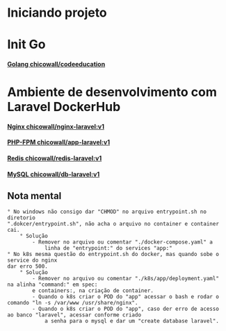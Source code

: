 
# Iniciando projeto


# Init Go
#### [Golang chicowall/codeeducation](https://cloud.docker.com/repository/docker/chicowall/codeeducation) 

# Ambiente de desenvolvimento com Laravel DockerHub
#### [Nginx chicowall/nginx-laravel:v1](https://cloud.docker.com/repository/docker/chicowall/nginx-laravel)
#### [PHP-FPM chicowall/app-laravel:v1](https://cloud.docker.com/repository/docker/chicowall/laravel)
#### [Redis chicowall/redis-laravel:v1](https://cloud.docker.com/repository/docker/chicowall/redis-laravel)
#### [MySQL chicowall/db-laravel:v1](https://cloud.docker.com/repository/docker/chicowall/db-laravel)


## Nota mental
    ° No windows não consigo dar "CHMOD" no arquivo entrypoint.sh no diretorio 
    ".dokcer/entrypoint.sh", não acha o arquivo no container e container cai.
        ° Solução
            - Remover no arquivo ou comentar "./docker-compose.yaml" a 
                linha de "entrypoint:" do services "app:"
    ° No k8s mesma questão do entrypoint.sh do docker, mas quando sobe o service do nginx
    dar erro 500.
        ° Solução
            - Remover no arquivo ou comentar "./k8s/app/deployment.yaml" na alinha "command:" em spec:
            e containers:, na criação de container.
            - Quando o k8s criar o POD do "app" acessar o bash e rodar o comando "ln -s /var/www /usr/share/nginx".
            - Quando o k8s criar o POD do "app", caso der erro de acesso ao banco "laravel", acessar conforme criado
                a senha para o mysql e dar um "create database laravel".
